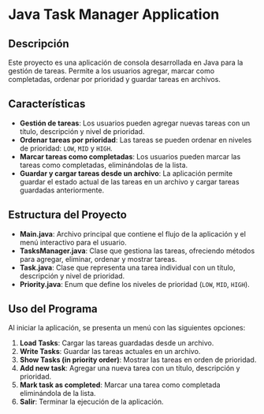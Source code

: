 # Java Task Manager Application

## Descripción

Este proyecto es una aplicación de consola desarrollada en Java para la gestión de tareas. Permite a los usuarios agregar, marcar como completadas, ordenar por prioridad y guardar tareas en archivos.
## Características

- **Gestión de tareas**: Los usuarios pueden agregar nuevas tareas con un título, descripción y nivel de prioridad.
- **Ordenar tareas por prioridad**: Las tareas se pueden ordenar en niveles de prioridad: `LOW`, `MID` y `HIGH`.
- **Marcar tareas como completadas**: Los usuarios pueden marcar las tareas como completadas, eliminándolas de la lista.
- **Guardar y cargar tareas desde un archivo**: La aplicación permite guardar el estado actual de las tareas en un archivo y cargar tareas guardadas anteriormente.

## Estructura del Proyecto

- **Main.java**: Archivo principal que contiene el flujo de la aplicación y el menú interactivo para el usuario.
- **TasksManager.java**: Clase que gestiona las tareas, ofreciendo métodos para agregar, eliminar, ordenar y mostrar tareas.
- **Task.java**: Clase que representa una tarea individual con un título, descripción y nivel de prioridad.
- **Priority.java**: Enum que define los niveles de prioridad (`LOW`, `MID`, `HIGH`).

## Uso del Programa

Al iniciar la aplicación, se presenta un menú con las siguientes opciones:

1. **Load Tasks**: Cargar las tareas guardadas desde un archivo.
2. **Write Tasks**: Guardar las tareas actuales en un archivo.
3. **Show Tasks (in priority order)**: Mostrar las tareas en orden de prioridad.
4. **Add new task**: Agregar una nueva tarea con un título, descripción y prioridad.
5. **Mark task as completed**: Marcar una tarea como completada eliminándola de la lista.
6. **Salir**: Terminar la ejecución de la aplicación.

